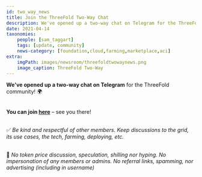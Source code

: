 ```yaml
---
id: two_way_news
title: Join the ThreeFold Two-Way Chat
description: We've opened up a two-way chat on Telegram for the ThreeFold community!
date: 2021-04-14
taxonomies:
    people: [sam_taggart]
    tags: [update, community]
    news-category: [foundation,cloud,farming,marketplace,aci]
extra:
    imgPath: images/newsroom/threefoldtwowaynews.png
    image_caption: ThreeFold Two-Way
---
```


**We've opened up a two-way chat on Telegram** for the ThreeFold community! 🌍
<br/>
<br/>

**You can join [here](https://t.me/threefold)** – see you there!
<br/>
<br/>

✅ *Be kind and respectful of other members. Keep discussions to the grid, its use cases, the tech, farming, deploying, etc.*
<br/>
<br/>

🚫 *No token price discussion, speculation, shilling nor hyping. No impersonation of any members or admins. No referral links, spamming, nor advertising (including in username)*